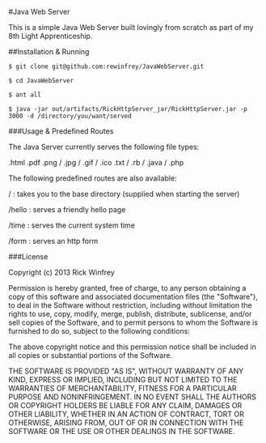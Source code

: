 #Java Web Server

This is a simple Java Web Server built lovingly from scratch as part of my 8th Light Apprenticeship.

##Installation & Running

`$ git clone git@github.com:rewinfrey/JavaWebServer.git`

`$ cd JavaWebServer`

`$ ant all`

`$ java -jar out/artifacts/RickHttpServer_jar/RickHttpServer.jar -p 3000 -d /directory/you/want/served`

###Usage & Predefined Routes

The Java Server currently serves the following file types:

.html
.pdf
.png / .jpg / .gif / .ico
.txt / .rb / .java / .php


The following predefined routes are also available:

/      : takes you to the base directory (supplied when starting the server)

/hello : serves a friendly hello page

/time  : serves the current system time

/form  : serves an http form

###License

Copyright (c) 2013 Rick Winfrey

Permission is hereby granted, free of charge, to any person obtaining a copy of this software and associated documentation files (the "Software"), to deal in the Software without restriction, including without limitation the rights to use, copy, modify, merge, publish, distribute, sublicense, and/or sell copies of the Software, and to permit persons to whom the Software is furnished to do so, subject to the following conditions:

The above copyright notice and this permission notice shall be included in all copies or substantial portions of the Software.

THE SOFTWARE IS PROVIDED "AS IS", WITHOUT WARRANTY OF ANY KIND, EXPRESS OR IMPLIED, INCLUDING BUT NOT LIMITED TO THE WARRANTIES OF MERCHANTABILITY, FITNESS FOR A PARTICULAR PURPOSE AND NONINFRINGEMENT. IN NO EVENT SHALL THE AUTHORS OR COPYRIGHT HOLDERS BE LIABLE FOR ANY CLAIM, DAMAGES OR OTHER LIABILITY, WHETHER IN AN ACTION OF CONTRACT, TORT OR OTHERWISE, ARISING FROM, OUT OF OR IN CONNECTION WITH THE SOFTWARE OR THE USE OR OTHER DEALINGS IN THE SOFTWARE.